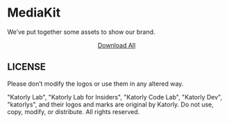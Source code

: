 # MediaKit
We’ve put together some assets to show our brand.<br>

<p align="center"><a href="https://github.com/katorlys/MediaKit/archive/refs/heads/main.zip">Download All</a></p>

## LICENSE
Please don’t modify the logos or use them in any altered way.<br>

"Katorly Lab", "Katorly Lab for Insiders", "Katorly Code Lab", "Katorly Dev", "katorlys", and their logos and marks are original by Katorly. Do not use, copy, modify, or distribute. All rights reserved.
